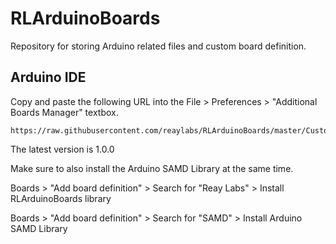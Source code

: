 # RLArduinoBoards
Repository for storing Arduino related files and custom board definition.


## Arduino IDE

Copy and paste the following URL into the File > Preferences > "Additional Boards Manager" textbox.

```
https://raw.githubusercontent.com/reaylabs/RLArduinoBoards/master/CustomBoards/package_reaylabs_index.json
```

The latest version is 1.0.0

Make sure to also install the Arduino SAMD Library at the same time.

Boards > "Add board definition" > Search for "Reay Labs" > Install RLArduinoBoards library

Boards > "Add board definition" > Search for "SAMD" > Install Arduino SAMD Library
